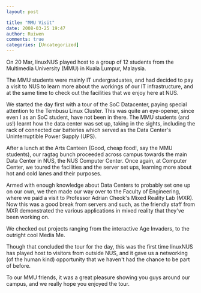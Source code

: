 ```yaml
---
layout: post

title: "MMU Visit"
date: 2008-03-25 19:47
author: Ruiwen
comments: true
categories: [Uncategorized]
---
```

On 20 Mar, linuxNUS played host to a group of 12 students from the Multimedia University (MMU) in Kuala Lumpur, Malaysia.

The MMU students were mainly IT undergraduates, and had decided to pay a visit to NUS to learn more about the workings of our IT infrastructure, and at the same time to check out the facilities that we enjoy here at NUS.

We started the day first with a tour of the SoC Datacenter, paying special attention to the Tembusu Linux Cluster. This was quite an eye-opener, since even I as an SoC student, have not been in there. The MMU students (and us!) learnt how the data center was set up, taking in the sights, including the rack of connected car batteries which served as the Data Center's Uninterruptible Power Supply (UPS).

After a lunch at the Arts Canteen (Good, cheap food!, say the MMU students), our ragtag bunch proceeded across campus towards the main Data Center in NUS, the NUS Computer Center. Once again, at Computer Center, we toured the facilities and the server set ups, learning more about hot and cold lanes and their purposes.

Armed with enough knowledge about Data Centers to probably set one up on our own, we then made our way over to the Faculty of Engineering, where we paid a visit to Professor Adrian Cheok's Mixed Reality Lab (MXR). Now this was a good break from servers and such, as the friendly staff from MXR demonstrated the various applications in mixed reality that they've been working on.

We checked out projects ranging from the interactive Age Invaders, to the outright cool Media Me.

Though that concluded the tour for the day, this was the first time linuxNUS has played host to visitors from outside NUS, and it gave us a networking (of the human kind) opportunity that we haven't had the chance to be part of before.

To our MMU friends, it was a great pleasure showing you guys around our campus, and we really hope you enjoyed the tour.
